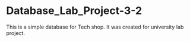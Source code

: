 # Database_Lab_Project-3-2

This is a simple database for Tech shop. It was created for university lab project.
